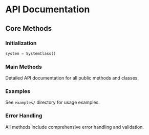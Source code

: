 # API Documentation

## Core Methods

### Initialization

```python
system = SystemClass()
```

### Main Methods

Detailed API documentation for all public methods and classes.

### Examples

See `examples/` directory for usage examples.

### Error Handling

All methods include comprehensive error handling and validation.
